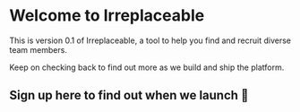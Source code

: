 # Welcome to Irreplaceable

This is version 0.1 of Irreplaceable, a tool to help you find and recruit diverse team members.

Keep on checking back to find out more as we build and ship the platform. 

## Sign up here to find out when we launch 🚀

